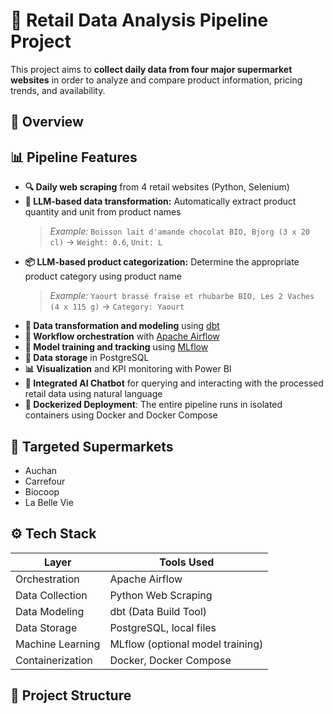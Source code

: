 # 🛒 Retail Data Analysis Pipeline Project

This project aims to **collect daily data from four major supermarket websites** in order to analyze and compare product information, pricing trends, and availability.

## 🧾 Overview

## 📊 Pipeline Features

- **🔍 Daily web scraping** from 4 retail websites (Python, Selenium)
- **🧠 LLM-based data transformation:** Automatically extract product quantity and unit from product names  
  > *Example:* `Boisson lait d'amande chocolat BIO, Bjorg (3 x 20 cl)` → `Weight: 0.6`, `Unit: L`
- **📦 LLM-based product categorization:** Determine the appropriate product category using product name  
  > *Example:* `Yaourt brassé fraise et rhubarbe BIO, Les 2 Vaches (4 x 115 g)` → `Category: Yaourt`
- **📐 Data transformation and modeling** using [dbt](https://www.getdbt.com/)
- **📅 Workflow orchestration** with [Apache Airflow](https://airflow.apache.org/)
- **🧠 Model training and tracking** using [MLflow](https://mlflow.org/)
- **💾 Data storage** in PostgreSQL
- **📊 Visualization** and KPI monitoring with Power BI
- **💬 Integrated AI Chatbot** for querying and interacting with the processed retail data using natural language
- **🐳 Dockerized Deployment**: The entire pipeline runs in isolated containers using Docker and Docker Compose

## 🏬 Targeted Supermarkets

- Auchan
- Carrefour
- Biocoop
- La Belle Vie

## ⚙️ Tech Stack

| Layer        | Tools Used                          |
|-------------|--------------------------------------|
| Orchestration | Apache Airflow                     |
| Data Collection | Python Web Scraping               |
| Data Modeling | dbt (Data Build Tool)              |
| Data Storage  | PostgreSQL, local files            |
| Machine Learning | MLflow (optional model training)|
| Containerization | Docker, Docker Compose         |

## 📁 Project Structure

